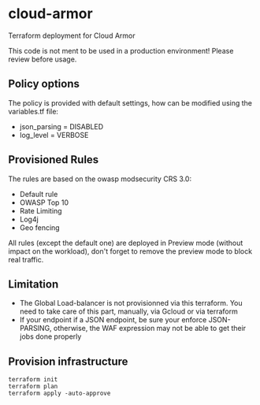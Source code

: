 # cloud-armor
Terraform deployment for Cloud Armor

This code is not ment to be used in a production environment!
Please review before usage.

## Policy options
The policy is provided with default settings, how can be modified using the variables.tf file: 
- json_parsing = DISABLED
- log_level = VERBOSE

## Provisioned Rules
The rules are based on the owasp modsecurity CRS 3.0:
- Default rule
- OWASP Top 10
- Rate Limiting
- Log4j
- Geo fencing

All rules (except the default one) are deployed in Preview mode (without impact on the workload), don't forget to remove the preview mode to block real traffic.

## Limitation
- The Global Load-balancer is not provisionned via this terraform. You need to take care of this part, manually, via Gcloud or via terraform
- If your endpoint if a JSON endpoint, be sure your enforce JSON-PARSING, otherwise, the WAF expression may not be able to get their jobs done properly

## Provision infrastructure
```
terraform init
terraform plan
terraform apply -auto-approve
```